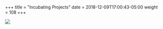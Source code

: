 +++
title = "Incubating Projects"
date = 2018-12-09T17:00:43-05:00
weight = 108
+++


![](/images/incubating.png)
 
